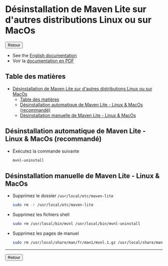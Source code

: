 # Désinstallation de Maven Lite sur d'autres distributions Linux ou sur MacOs

<a href="https://florobart.github.io/Maven_lite/Documentations/Installation.fr.html"><button type="button">Retour</button></a>

- See the [English documentation](./Desinstallation.en.md)
- Voir la [documentation en PDF](./Desinstallation.fr.pdf)

## Table des matières

- [Désinstallation de Maven Lite sur d'autres distributions Linux ou sur MacOs](#désinstallation-de-maven-lite-sur-dautres-distributions-linux-ou-sur-macos)
  - [Table des matières](#table-des-matières)
  - [Désinstallation automatique de Maven Lite - Linux \& MacOs (recommandé)](#désinstallation-automatique-de-maven-lite---linux--macos-recommandé)
  - [Désinstallation manuelle de Maven Lite - Linux \& MacOs](#désinstallation-manuelle-de-maven-lite---linux--macos)

## Désinstallation automatique de Maven Lite - Linux & MacOs (recommandé)

- Éxécutez la commande suivante

  ```sh
  mvnl-uninstall
  ```

## Désinstallation manuelle de Maven Lite - Linux & MacOs

- Supprimez le dossier `/usr/local/etc/maven-lite`

  ```sh
  sudo rm -r /usr/local/etc/maven-lite
  ```

- Supprimez les fichiers shell

  ```sh
  sudo rm /usr/local/bin/mvnl /usr/local/bin/mvnl-uninstall
  ```

- Supprimez les pages de manuel

  ```sh
  sudo rm /usr/local/share/man/fr/man1/mvnl.1.gz /usr/local/share/man/en/man1/mvnl.1.gz
  ```

****

<a href="https://florobart.github.io/Maven_lite/Documentations/Installation.fr.html"><button type="button">Retour</button></a>
